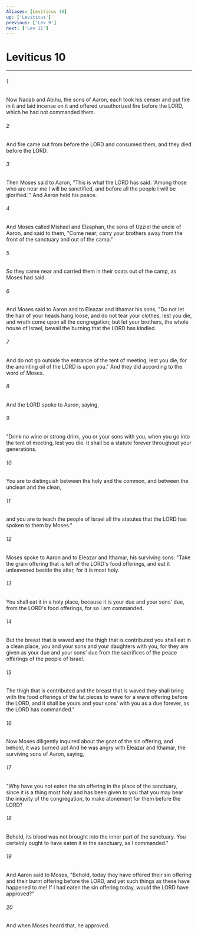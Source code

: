 ```yaml
---
Aliases: [Leviticus 10]
up: ['Leviticus']
previous: ['Lev 9']
next: ['Lev 11']
---
```

# Leviticus 10
***



###### 1 
Now Nadab and Abihu, the sons of Aaron, each took his censer and put fire in it and laid incense on it and offered unauthorized fire before the LORD, which he had not commanded them. 

###### 2 
And fire came out from before the LORD and consumed them, and they died before the LORD. 

###### 3 
Then Moses said to Aaron, "This is what the LORD has said: 'Among those who are near me I will be sanctified, and before all the people I will be glorified.'" And Aaron held his peace. 

###### 4 
And Moses called Mishael and Elzaphan, the sons of Uzziel the uncle of Aaron, and said to them, "Come near; carry your brothers away from the front of the sanctuary and out of the camp." 

###### 5 
So they came near and carried them in their coats out of the camp, as Moses had said. 

###### 6 
And Moses said to Aaron and to Eleazar and Ithamar his sons, "Do not let the hair of your heads hang loose, and do not tear your clothes, lest you die, and wrath come upon all the congregation; but let your brothers, the whole house of Israel, bewail the burning that the LORD has kindled. 

###### 7 
And do not go outside the entrance of the tent of meeting, lest you die, for the anointing oil of the LORD is upon you." And they did according to the word of Moses. 

###### 8 
And the LORD spoke to Aaron, saying, 

###### 9 
"Drink no wine or strong drink, you or your sons with you, when you go into the tent of meeting, lest you die. It shall be a statute forever throughout your generations. 

###### 10 
You are to distinguish between the holy and the common, and between the unclean and the clean, 

###### 11 
and you are to teach the people of Israel all the statutes that the LORD has spoken to them by Moses." 

###### 12 
Moses spoke to Aaron and to Eleazar and Ithamar, his surviving sons: "Take the grain offering that is left of the LORD's food offerings, and eat it unleavened beside the altar, for it is most holy. 

###### 13 
You shall eat it in a holy place, because it is your due and your sons' due, from the LORD's food offerings, for so I am commanded. 

###### 14 
But the breast that is waved and the thigh that is contributed you shall eat in a clean place, you and your sons and your daughters with you, for they are given as your due and your sons' due from the sacrifices of the peace offerings of the people of Israel. 

###### 15 
The thigh that is contributed and the breast that is waved they shall bring with the food offerings of the fat pieces to wave for a wave offering before the LORD, and it shall be yours and your sons' with you as a due forever, as the LORD has commanded." 

###### 16 
Now Moses diligently inquired about the goat of the sin offering, and behold, it was burned up! And he was angry with Eleazar and Ithamar, the surviving sons of Aaron, saying, 

###### 17 
"Why have you not eaten the sin offering in the place of the sanctuary, since it is a thing most holy and has been given to you that you may bear the iniquity of the congregation, to make atonement for them before the LORD? 

###### 18 
Behold, its blood was not brought into the inner part of the sanctuary. You certainly ought to have eaten it in the sanctuary, as I commanded." 

###### 19 
And Aaron said to Moses, "Behold, today they have offered their sin offering and their burnt offering before the LORD, and yet such things as these have happened to me! If I had eaten the sin offering today, would the LORD have approved?" 

###### 20 
And when Moses heard that, he approved.
